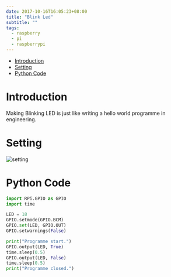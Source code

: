 ```yaml
---
date: 2017-10-16T16:05:23+08:00
title: "Blink Led"
subtitle: ""
tags:
  - raspberry
  - pi
  - raspberrypi
---
```



<!-- MarkdownTOC -->

- [Introduction](#introduction)
- [Setting](#setting)
- [Python Code](#python-code)

<!-- /MarkdownTOC -->

# Introduction
Making Blinking LED is just like writing a hello world programme in engineering.


# Setting

![setting][&1]


# Python Code

``` python
import RPi.GPIO as GPIO
import time

LED = 18
GPIO.setmode(GPIO.BCM)
GPIO.set(LED, GPIO.OUT)
GPIO.setwarnings(False)

print("Programme start.")
GPIO.output(LED, True)
time.sleep(0.5)
GPIO.output(LED, False)
time.sleep(0.5)
print("Programme closed.")
``` 

[&1]: ./simple-led-setting.png

